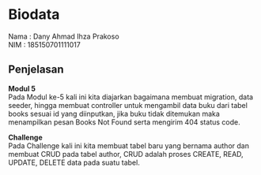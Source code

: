 # Biodata

Nama : Dany Ahmad Ihza Prakoso\
NIM : 185150701111017

## Penjelasan
**Modul 5**\
Pada Modul ke-5 kali ini kita diajarkan bagaimana membuat migration, data seeder, hingga membuat controller untuk mengambil data buku dari tabel books sesuai id yang diinputkan, jika buku tidak ditemukan maka menampilkan pesan Books Not Found serta mengirim 404 status code.

**Challenge**\
Pada Challenge kali ini kita membuat tabel baru yang bernama author dan membuat CRUD pada tabel author, CRUD adalah proses CREATE, READ, UPDATE, DELETE data pada suatu tabel.
